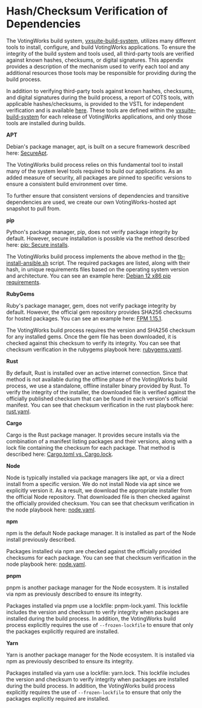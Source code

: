 # Hash/Checksum Verification of Dependencies

The VotingWorks build system, [vxsuite-build-system](https://github.com/votingworks/vxsuite-build-system/tree/v4.0.2), utilizes many different tools to install, configure, and build VotingWorks applications. To ensure the integrity of the build system and tools used, all third-party tools are verified against known hashes, checksums, or digital signatures. This appendix provides a description of the mechanism used to verify each tool and any additional resources those tools may be responsible for providing during the build process.

In addition to verifying third-party tools against known hashes, checksums, and digital signatures during the build process, a report of COTS tools, with applicable hashes/checksums, is provided to the VSTL for independent verification and is available [here](https://github.com/votingworks/docs-vxsuite-v4/tree/main/software-docs/cots-software). These tools are defined within the [vxsuite-build-system](https://github.com/votingworks/vxsuite-build-system/tree/v4.0.2) for each release of VotingWorks applications, and only those tools are installed during builds.

**APT**

Debian's package manager, apt, is built on a secure framework described here: [SecureApt](https://wiki.debian.org/SecureApt).

The VotingWorks build process relies on this fundamental tool to install many of the system level tools required to build our applications. As an added measure of security, all packages are pinned to specific versions to ensure a consistent build environment over time.

To further ensure that consistent versions of dependencies and transitive dependencies are used, we create our own VotingWorks-hosted apt snapshot to pull from.

**pip**

Python's package manager, pip, does not verify package integrity by default. However, secure installation is possible via the method described here: [pip: Secure installs](https://pip.pypa.io/en/stable/topics/secure-installs/).

The VotingWorks build process implements the above method in the [tb-install-ansible.sh](https://github.com/votingworks/vxsuite-build-system/blob/v4.0.2/scripts/tb-install-ansible.sh) script. The required packages are listed, along with their hash, in unique requirements files based on the operating system version and architecture. You can see an example here: [Debian 12 x86 pip requirements](https://github.com/votingworks/vxsuite-build-system/blob/v4.0.2/scripts/pip_deb12_x86_64_requirements.txt).

**RubyGems**

Ruby's package manager, gem, does not verify package integrity by default. However, the official gem repository provides SHA256 checksums for hosted packages. You can see an example here: [FPM 1.15.1](https://rubygems.org/gems/fpm/versions/1.15.1).

The VotingWorks build process requires the version and SHA256 checksum for any installed gems. Once the gem file has been downloaded, it is checked against this checksum to verify its integrity. You can see that checksum verification in the rubygems playbook here: [rubygems.yaml](https://github.com/votingworks/vxsuite-build-system/blob/v4.0.2/playbooks/trusted_build/rubygems.yaml).

**Rust**

By default, Rust is installed over an active internet connection. Since that method is not available during the offline phase of the VotingWorks build process, we use a standalone, offline installer binary provided by Rust. To verify the integrity of the installer, the downloaded file is verified against the officially published checksum that can be found in each version's official manifest. You can see that checksum verification in the rust playbook here: [rust.yaml](https://github.com/votingworks/vxsuite-build-system/blob/v4.0.2/playbooks/trusted_build/rust.yaml).

**Cargo**

Cargo is the Rust package manager. It provides secure installs via the combination of a manifest listing packages and their versions, along with a lock file containing the checksum for each package. That method is described here: [Cargo.toml vs. Cargo.lock](https://doc.rust-lang.org/cargo/guide/cargo-toml-vs-cargo-lock.html).

**Node**

Node is typically installed via package managers like apt, or via a direct install from a specific version. We do not install Node via apt since we explicitly version it. As a result, we download the appropriate installer from the official Node repository. That downloaded file is then checked against the officially provided checksum. You can see that checksum verification in the node playbook here: [node.yaml](https://github.com/votingworks/vxsuite-build-system/blob/v4.0.2/playbooks/trusted_build/node.yaml).

**npm**

npm is the default Node package manager. It is installed as part of the Node install previously described.

Packages installed via npm are checked against the officially provided checksums for each package. You can see that checksum verification in the node playbook here: [node.yaml](https://github.com/votingworks/vxsuite-build-system/blob/v4.0.2/playbooks/trusted_build/node.yaml).

**pnpm**

pnpm is another package manager for the Node ecosystem. It is installed via npm as previously described to ensure its integrity.

Packages installed via pnpm use a lockfile: pnpm-lock.yaml. This lockfile includes the version and checksum to verify integrity when packages are installed during the build process. In addition, the VotingWorks build process explicitly requires the use of `--frozen-lockfile` to ensure that only the packages explicitly required are installed.

**Yarn**

Yarn is another package manager for the Node ecosystem. It is installed via npm as previously described to ensure its integrity.

Packages installed via yarn use a lockfile: yarn.lock. This lockfile includes the version and checksum to verify integrity when packages are installed during the build process. In addition, the VotingWorks build process explicitly requires the use of `--frozen-lockfile` to ensure that only the packages explicitly required are installed.
